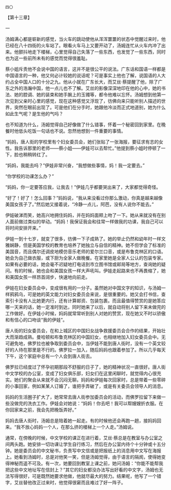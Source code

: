     四〇 

   【第十三章】

   一

   汤姆满心都是崭新的感觉，当火车的跳动使他从浑浑噩噩的状态中觉醒过来时，他已经在八十四街的火车站了。眼看火车马上又要开动了，汤姆连忙从火车内冲了出来。他颤抖地走下楼梯，心里觉得自己失落了一些东西，也发觉了一些东西，同时也为这一些前所未有的感觉而觉得很羞耻。

   蔡小姐斥责他不会说中国的语言，这并不是很公平的说法。广东话和国语一样都是中国语言的一种，他又何必计较她的说话呢？可是事实上他也了解，说国语的人大约占全中国人口的十分之九。他从小就在广东长大，而艾丝·蔡提醒了他，除了广东之外的浩瀚中国，他一点儿也不了解。艾丝的影像深深地印在他的心中，她的书法、她的腔调、她的装束和她手腕上的玉镯等，都令他难以忘怀。汤姆想到他第一次见到父亲时心里的感觉，现在这种感觉又浮现了，彷佛向来只能听别人描述的世界，突然在眼前出现了。可是他们在分手时，她跟他冷淡而正式地道别，她为什么如此生气呢？是生他的气吗？

   也不知道为什么，汤姆觉得自己好像做了什么错事，怀着一个秘密回到家里。在晚餐时他低头吃饭一句话也不说。忽然他想到一件重要的事情。

   “妈妈，唐人街的学校里有个妇女委员会，她们张贴了一张海报，要征求有志的女性。我告诉那里的老师——蔡小姐——伊娃可以去帮忙。”他提到蔡小姐时停顿了一下，脸也稍稍转红了。

   “妈妈，我能去吗？”伊娃非常兴奋，“我想做些事情，妈！我一定要去。”

   “你学校的功课怎么办？”

   “妈妈，你一定要答应我，让我去！”伊娃几乎都要哭出来了，大家都觉得奇怪。

   “好了！好了！怎么回事？”妈妈说，“我从来没看过你那么激动，你真是越来越像美国女孩子了。”然后她又接着说，“冷静一点儿，阿芭，没有人说你不能去。”

   伊娃破涕而笑，她高兴地拥住妈妈，并在妈妈面颊上吻了一下。她从来就没有在别人面前做过类似的举动。“妈妈！我保证我会和往常一样做我的功课，我自己可以将时间安排开来。”

   伊娃一到十七岁，就变了很多，彷佛一下子成熟了。她的举止仍然和幼年时一样文雅娴静，但是美国学校的教育也培养了她独立与自信的精神。她不但学会了标准的美国音，而且偶尔还调皮地模仿音乐老师的爱尔兰口音，或是布鲁克林区的口语。她会为自己做衣服，或下厨为全家人做晚餐。在家里她是全家人公认的包装专家。如果有必要的话，她会毫不迟疑地打电话到市立图书馆或邮局等地方，查询她的疑问。有的时候，她也会和美国女孩一样大声吼叫。伊娃走起路来也不再畏缩了，她和美国女孩一样昂首阔步，快速地向前走。

   伊娃在妇女委员会中，变成很有用的一分子。虽然她对中国文字的知识，与汤姆一样鸦鸦乌，可是她的英文能力对妇女委员会来说，是很重要的。她又会打书信，查索引卡没有人比她更内行，还有计算邮资、包装包裹。而且最值得赞赏的是她答应哪一天来的话，她一定准时到达，同时她来了以后，就自动将别人留下来未做完的工作做好。在伊娃小时候，妈妈就常常听到别人对她的赞赏，现在她又不时以骄傲和有信心的口吻谈“我的伊娃”。

   唐人街的妇女委员会，在和上城区的中国妇女战争救援委员会合作的结果，开始壮大而渐趋成熟。曼哈顿和布鲁克林区的中国妇女，也相继地加入妇女委员会中。无可避免地，佛罗拉也被争取到委员会中，当伊娃不能到唐人街时，没有一个英文较好的人待在那里是不行的。佛罗拉一加入，随后妈妈也跟着参加了。所以几乎每天下午，这个家庭中总有一个人会到唐人街去。

   佛罗拉已经度过了怀孕初期那段不舒服的日子了，她的精神状况一直很好。唐人街中文学校的办公室，变成了妇女俱乐部，妇女们在这里闲聊时，就觉得内心很充实。她们的聚会从来就不会沉闷无聊。妈妈和伊娃每次回家时，总是带着一些零碎的小事回家，例如某某人订婚了，谁把手弄破了，或是有关委员会领导人的消息。

   妈妈的生活圈子扩大了，她常常去唐人街参加委员会的活动，而佛罗拉留下来做一些没做完的洗衣工作。伊娃会对她说：“妈妈！你去吧！我可以帮嫂嫂折衣服。在你回家来之前，我会先把晚饭弄好。”

   妈妈去唐人街时，汤姆总是陪着她一起走。有的时候他还会再跑一趟，接妈妈回来。“我不放心妈妈一个人，在那么挤的楼梯上一个人走。”汤姆说。

   通常，在傍晚的时候，中文学校的课正在进行着，艾丝·蔡总是在教室与办公室之间两头跑。她安排一切功课让学生自行练习，然后在办公室内待个十分钟或十五分钟。她是委员会的中文秘书，负责写中文信或是把报纸上的消息用中文写在海报上。她看到汤姆时，总是对他笑一笑，但是汤姆觉得，由于语言的隔阂，使得她变得神秘而遥不可及。有一次，她要回到教室上课之前，她问汤姆：“你能不能帮我把这些中文地址写在信封上？”其它的妇女都没办法写出好看的中文字，汤姆也无法写得很好，可是既然她要求他做，他就尽最大的努力。结果呢，他写了一个错字，艾丝替他改正过来时，他觉得很窘而且难过了好一阵子。

